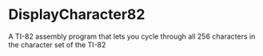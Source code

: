 # DisplayCharacter82
A TI-82 assembly program that lets you cycle through all 256 characters in the character set of the TI-82
